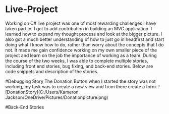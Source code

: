 # Live-Project
Working on C# live project was one of most rewarding challenges I have taken part in. I got to add contribution in building an MVC application. I learned how to expand my thought process and look at the bigger picture. I also got a much better understanding of how to just go in headfirst and start doing what I know how to do, rather than worry about the concepts that I do not. It made me gain confidence working on my own smaller piece of the project and learn on the job the importance of working as a team. During the course of the two weeks, I was able to complete multiple stories, including front end stories, bug fixing, and back-end stories. 
Below are code snippets and description of the stories.

#Debugging Story
The Donation Button when I started the story was not working, my task was to create a new view and from there create a form. 
![DonationStory](C:/Users/Kameron Jackson/OneDrive/Pictures/Donationpicture.png)

#Back-End Stories


